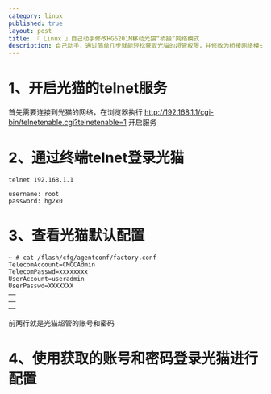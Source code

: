 ```yaml
---
category: linux
published: true
layout: post
title: 『 Linux 』自己动手修改HG6201M移动光猫“桥接”网络模式
description: 自己动手，通过简单几步就能轻松获取光猫的超管权限，并修改为桥接网络模式
---
```


# 1、开启光猫的telnet服务

首先需要连接到光猫的网络，在浏览器执行 http://192.168.1.1/cgi-bin/telnetenable.cgi?telnetenable=1 开启服务

# 2、通过终端telnet登录光猫

```shell
telnet 192.168.1.1

username: root
password: hg2x0

```

# 3、查看光猫默认配置

```shell
~ # cat /flash/cfg/agentconf/factory.conf 
TelecomAccount=CMCCAdmin
TelecomPasswd=xxxxxxxx
UserAccount=useradmin
UserPasswd=XXXXXXX
……
……
……

```
前两行就是光猫超管的账号和密码

# 4、使用获取的账号和密码登录光猫进行配置